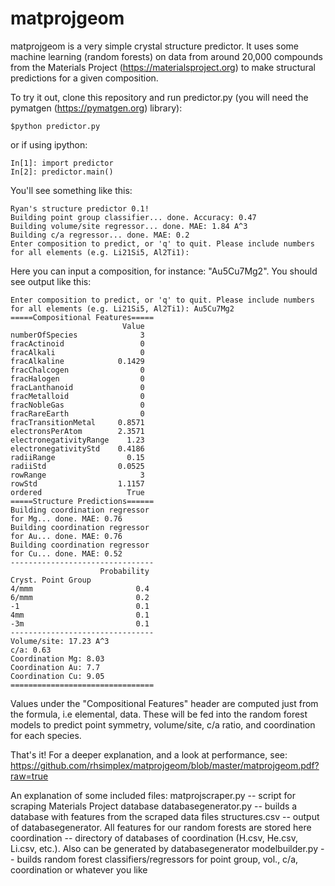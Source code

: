 matprojgeom
===========
matprojgeom is a very simple crystal structure predictor. It uses some machine learning (random forests) on data from around 20,000 compounds from the Materials Project (https://materialsproject.org) to make structural predictions for a given composition.

To try it out, clone this repository and run predictor.py (you will need the pymatgen (https://pymatgen.org) library):
```
$python predictor.py
```
or if using ipython:
```
In[1]: import predictor
In[2]: predictor.main()
```
You'll see something like this:
```
Ryan's structure predictor 0.1!
Building point group classifier... done. Accuracy: 0.47
Building volume/site regressor... done. MAE: 1.84 A^3
Building c/a regressor... done. MAE: 0.2
Enter composition to predict, or 'q' to quit. Please include numbers for all elements (e.g. Li21Si5, Al2Ti1): 
```
Here you can input a composition, for instance: "Au5Cu7Mg2". You should see output like this:

```
Enter composition to predict, or 'q' to quit. Please include numbers for all elements (e.g. Li21Si5, Al2Ti1): Au5Cu7Mg2
=====Compositional Features=====
                         Value
numberOfSpecies              3
fracActinoid                 0
fracAlkali                   0
fracAlkaline            0.1429
fracChalcogen                0
fracHalogen                  0
fracLanthanoid               0
fracMetalloid                0
fracNobleGas                 0
fracRareEarth                0
fracTransitionMetal     0.8571
electronsPerAtom        2.3571
electronegativityRange    1.23
electronegativityStd    0.4186
radiiRange                0.15
radiiStd                0.0525
rowRange                     3
rowStd                  1.1157
ordered                   True
=====Structure Predictions======
Building coordination regressor
for Mg... done. MAE: 0.76
Building coordination regressor
for Au... done. MAE: 0.76
Building coordination regressor
for Cu... done. MAE: 0.52
--------------------------------
                    Probability
Cryst. Point Group             
4/mmm                       0.4
6/mmm                       0.2
-1                          0.1
4mm                         0.1
-3m                         0.1
--------------------------------
Volume/site: 17.23 A^3
c/a: 0.63
Coordination Mg: 8.03
Coordination Au: 7.7
Coordination Cu: 9.05
================================
```
Values under the "Compositional Features" header are computed just from the formula, i.e elemental, data.  These will be fed into the random forest models to predict point symmetry, volume/site, c/a ratio, and coordination for each species.

That's it! For a deeper explanation, and a look at performance, see: https://github.com/rhsimplex/matprojgeom/blob/master/matprojgeom.pdf?raw=true  

An explanation of some included files:
matprojscraper.py -- script for scraping Materials Project database
databasegenerator.py -- builds a database with features from the scraped data files
structures.csv -- output of databasegenerator. All features for our random forests are stored here
coordination -- directory of databases of coordination (H.csv, He.csv, Li.csv, etc.). Also can be generated by databasegenerator
modelbuilder.py -- builds random forest classifiers/regressors for point group, vol., c/a, coordination or whatever you like
